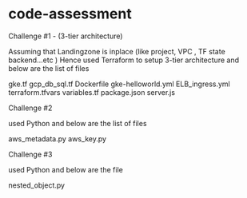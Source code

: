 # code-assessment

Challenge #1 - (3-tier architecture)

Assuming that Landingzone is inplace (like project, VPC , TF state backend...etc )
Hence used Terraform to setup 3-tier architecture and below are the list of files

gke.tf
gcp_db_sql.tf
Dockerfile 
gke-helloworld.yml
ELB_ingress.yml
terraform.tfvars
variables.tf
package.json
server.js

Challenge #2 

used Python and below are the list of files

aws_metadata.py
aws_key.py

Challenge #3

used Python and below are the file

nested_object.py
